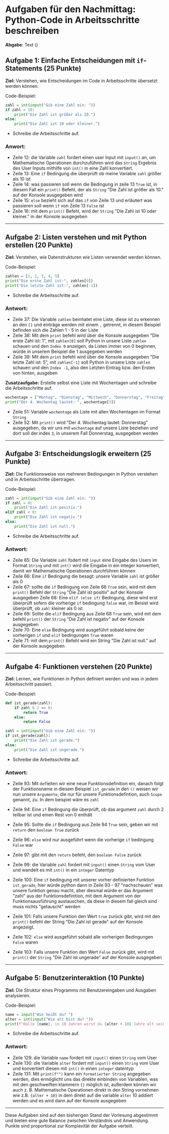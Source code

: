# Aufgaben für den Nachmittag: Python-Code in Arbeitsschritte beschreiben

**Abgabe**: Text ()

## Aufgabe 1: Einfache Entscheidungen mit `if`-Statements (25 Punkte)

**Ziel:** Verstehen, wie Entscheidungen im Code in Arbeitsschritte übersetzt werden können.

Code-Beispiel:

```python
zahl = int(input("Gib eine Zahl ein: "))
if zahl > 10:
    print("Die Zahl ist größer als 10.")
else:
    print("Die Zahl ist 10 oder kleiner.")
```

- Schreibe die Arbeitsschritte auf.

### Anwort:
- Zeile 12: die Variable `zahl` fordert einen user Input mit `input()` an, um Mathematische Operationen durchzuführen wird das `String` Ergebnis des User Inputs mithilfe von `int()` in eine Zahl konvertiert.
- Zeile 13: Eine `if` Bedingung die überprüft ob meine Variable `zahl` größer als 10 ist
- Zeile 14: was passieren soll wenn die Bedingung in zeile 13 `True` ist, in diesem Fall ein `print()` Befehl, der als `String` "Die Zahl ist größer als 10." auf der Konsole ausgegeben wird
- Zeile 15: `else` bezieht sich auf das `if` von Zeile 13 und erläutert was passieren soll wenn `if` von Zeile 13 `False` ist
- Zeile 16: mit dem `print()` Befehl, wird der `String` "Die Zahl ist 10 oder kleiner." in der Konsole ausgegeben

---

## Aufgabe 2: Listen verstehen und mit Python erstellen (20 Punkte)

**Ziel:** Verstehen, wie Datenstrukturen wie Listen verwendet werden können.

Code-Beispiel:

```python
zahlen = [1, 2, 3, 4, 5]
print("Die erste Zahl ist:", zahlen[0])
print("Die letzte Zahl ist:", zahlen[-1])
```

- Schreibe die Arbeitsschritte auf.

### Antwort:
- Zeile 37: Die Variable `zahlen` beinhatet eine Liste, diese ist zu erkennen an den `[]` und einträge werden mit einem `,` getrennt, in diesem Beispiel befinden sich die Zahlen 1 - 5 in der Liste
- Zeile 38: Mit dem `print` befehl wird über die Konsole ausgegeben "Die erste Zahl ist: 1", mit `zahlen[0]` soll Python in unsere Liste `zahlen` schauen und den `Index 0` anzeigen, da Listen immer von 0 beginnen, würde in unserem Beispiel die 1 ausgegeben werden 
- Zeile 39: Mit dem `print` befehl wird über die Konsole ausgegeben "Die letzte Zahl ist: 5", mit `zahlen[-1]` soll Python in unsere Liste `zahlen` schauen und den `Index -1`, also den Letzten Eintrag bzw. den Ersten von hinten, ausgeben

**Zusatzaufgabe:** Erstelle selbst eine Liste mit Wochentagen und schreibe die Arbeitsschritte auf.
```python
wochentage = ["Montag", "Dienstag", "Mittwoch", "Donnerstag", "Freitag", "Samstag" , "Sonntag"]
print("Der 4. Wochentag lautet: ", wochentage[3])
```
- Zeile 51: Variable `wochentage` als Liste mit allen Wochentagen im Format `String`
- Zeile 52: Mit `print()` wird "Der 4. Wochentag lautet: Donnerstag" ausgegeben, da wir uns mit `wochentage` auf unsere Liste beziehen und dort soll der index `3`, in unserem Fall Donnerstag, ausgegeben werden
---

## Aufgabe 3: Entscheidungslogik erweitern (25 Punkte)

**Ziel:** Die Funktionsweise von mehreren Bedingungen in Python verstehen und in Arbeitsschritte übertragen.

Code-Beispiel:

```python
zahl = int(input("Gib eine Zahl ein: "))
if zahl > 0:
    print("Die Zahl ist positiv.")
elif zahl < 0:
    print("Die Zahl ist negativ.")
else:
    print("Die Zahl ist null.")
```

- Schreibe die Arbeitsschritte auf.

### Antwort:
- Zeile 65: Die Variable `zahl` fodert mit `input` eine Eingabe des Users im Format `String` und mit `int()` wird die Eingabe in ein integer konvertiert, damit wir Mathematische Operationen durchführen können
- Zeile 66: Eine `if` Bedingung die besagt: unsere Variable `zahl` ist größer als 0
- Zeile 67: sollte die `if` Bedingung von Zeile 66 `True` sein, wird mit dem `print()` Befehl der `String` "Die Zahl ist positiv" auf der Konsole ausgegeben
Zeile 68: Eine `elif (else if)` Bedingung, diese wird erst überprüft sofern die vorherige `if` bedingung `false` war, im Beisiel wird überprüft, ob `zahl` kleiner als 0 ist
- Zeile 69: Sollte die `elif` Bedingung aus Zeile 68 `True` sein, wird mit dem befehl `print()` der `String` "Die Zahl ist negativ" auf der Konsole ausgegeben
- Zeile 70: Eine `else` Bedingung wird ausgeführt sobald keine der vorherigen `if` und `elif` bedingungen `True` waren
- Zeile 71: mit dem `print()` Befehl wird ein String "Die Zahl ist null." auf der Konsole ausgegeben
---

## Aufgabe 4: Funktionen verstehen (20 Punkte)

**Ziel:** Lernen, wie Funktionen in Python definiert werden und was in jedem Arbeitsschritt passiert.

Code-Beispiel:

```python
def ist_gerade(zahl):
    if zahl % 2 == 0:
        return True
    else:
        return False

zahl = int(input("Gib eine Zahl ein: "))
if ist_gerade(zahl):
    print("Die Zahl ist gerade.")
else:
    print("Die Zahl ist ungerade.")
```

- Schreibe die Arbeitsschritte auf.

### Antwort:
- Zeile 93: Mit `def`leiten wir eine neue Funktionsdefinition ein, danach folgt der Funktionsname in diesem Beispiel `ist_gerade` in den `()` weisen wir nun unsere `Argumente`, die nur für unsere Funktionsdefintion, auch `Scope` genannt, zu. In dem beispiel wäre es `zahl`
- Zeile 94: Eine `if` Bedingung die überprüft, ob das argument `zahl` durch 2 teilbar ist und einen Rest von 0 enthält
- Zeile 95: Sollte die `if` Bedingung aus Zeile 94 `True` sein, geben wir mit `return` den `boolean True` zurück
- Zeile 96: `else` wird nur ausgeführt wenn die vorherige `if` bedingung `False` war
- Zeile 97: gibt mit den `return` befehl, den `boolean False` zurück

- Zeile 99: die Variable `zahl` fordert mit `input()` einen `String` vom User und wandelt es mit `int()` in ein `integer` Datentyp
- Zeile 100: Eine `if` bedingung  mit unserer vorher definierten Funktion `ist_gerade`, hier würde python dann in Zeile 93 - 97 "nachschauen" was unsere funktion genau macht, aber diesmal würde er das Argument "zahl" aus der Funktionsdefinition, mit dem Argument von der Funktionsausführung austauschen, da diese in diesem fall gleich sind muss nichts "getauscht" werden
- Zeile 101: Falls unsere Funktion den Wert `true` zurück gibt, wird mit den `print()` befehl der String "Die Zahl ist gerade" auf der Konsole angezeigt.
- Zeile 102: `else` wird ausgeführt sobald alle vorherigen Bedingungen `False` waren
- Zeile 103: Falls unsere Funktion den Wert `False` zurück gibt, wird mit `print()` der `String` "Die Zahl ist ungerade" auf der Konsole ausgegeben
---

## Aufgabe 5: Benutzerinteraktion (10 Punkte)

**Ziel:** Die Struktur eines Programms mit Benutzereingaben und Ausgaben analysieren.

Code-Beispiel:

```python
name = input("Wie heißt du? ")
alter = int(input("Wie alt bist du? "))
print(f"Hallo {name}, in 10 Jahren wirst du {alter + 10} Jahre alt sein!")
```

- Schreibe die Arbeitsschritte auf.

### Antwort:
- Zeile 129: die Variable `name` fordert mit `input()` einen `String` vom User
- Zeile 130: die Variable `alter` fordert mit `input()` einen `String` vom User und konvertiert diesen mit `int()` in einen `integer` datentyp
- Zeile 131: Mit `print(f"")` kann ein `formatierter String` angegeben werden, dies ermöglicht uns das direkte einbinden von Variablen, was mit den geschweiften klammern `{}` möglich ist, außerdem können wir auch z. B. Mathematische Operationen direkt in den String vornehmen wie z.B. `{alter + 10}` in dem direkt auf die variable `alter` 10 addiert werden und es wird dann auf der Konsole ausgegeben
---

Diese Aufgaben sind auf den bisherigen Stand der Vorlesung abgestimmt und bieten eine gute Balance zwischen Verständnis und Anwendung. Punkte sind proportional zur Komplexität der Aufgabe verteilt.